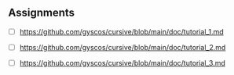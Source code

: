 
## Assignments

- [ ] https://github.com/gyscos/cursive/blob/main/doc/tutorial_1.md
- [ ] https://github.com/gyscos/cursive/blob/main/doc/tutorial_2.md
- [ ] https://github.com/gyscos/cursive/blob/main/doc/tutorial_3.md

